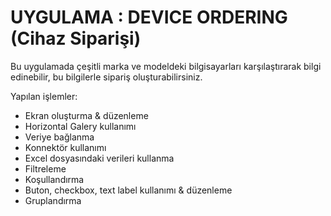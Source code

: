 # UYGULAMA : DEVICE ORDERING (Cihaz Siparişi)

Bu uygulamada çeşitli marka ve modeldeki bilgisayarları karşılaştırarak bilgi edinebilir, bu bilgilerle sipariş oluşturabilirsiniz.

Yapılan işlemler:
- Ekran oluşturma & düzenleme
- Horizontal Galery kullanımı
- Veriye bağlanma
- Konnektör kullanımı
- Excel dosyasındaki verileri kullanma
- Filtreleme
- Koşullandırma
- Buton, checkbox, text label kullanımı & düzenleme
- Gruplandırma
